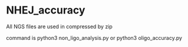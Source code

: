 # NHEJ_accuracy

All NGS files are used in compressed by zip

command is python3 non_ligo_analysis.py or python3 oligo_accuracy.py

